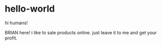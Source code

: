 # hello-world

hi humans!

BRIAN here!
i like to sale products online.
just leave it to me and get your profit.
